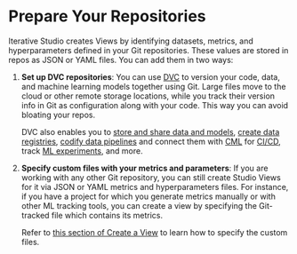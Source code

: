 # Prepare Your Repositories

Iterative Studio creates Views by identifying datasets, metrics, and
hyperparameters defined in your Git repositories. These values are stored in
repos as JSON or YAML files. You can add them in two ways:

1. **Set up DVC repositories**: You can use [DVC](https://dvc.org/) to version
   your code, data, and machine learning models together using Git. Large files
   move to the cloud or other remote storage locations, while you track their
   version info in Git as configuration along with your code. This way you can
   avoid bloating your repos.

   DVC also enables you to [store and share data and models], [create data
   registries], [codify data pipelines] and connect them with
   [CML](https://cml.dev) for [CI/CD], track [ML experiments], and more.

2. **Specify custom files with your metrics and parameters**: If you are working
   with any other Git repository, you can still create Studio Views for it via
   JSON or YAML metrics and hyperparameters files. For instance, if you have a
   project for which you generate metrics manually or with other ML tracking
   tools, you can create a view by specifying the Git-tracked file which
   contains its metrics.

   Refer to [this section of Create a View] to learn how to specify the custom
   files.

[store and share data and models]:
  /doc/start/data-and-model-versioning#storing-and-sharing
[create data registries]: /doc/use-cases/data-registry
[codify data pipelines]: /doc/start/data-pipelines
[ci/cd]: /doc/use-cases/ci-cd-for-machine-learning
[ml experiments]: /doc/user-guide/experiment-management/experiments-overview
[this section of create a view]:
  /doc/studio/user-guide/views-and-experiments/create-a-view#non-dvc-repositories
